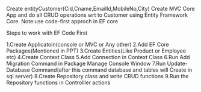 Create entityCustomer(Cid,Cname,EmailId,MobileNo,City)
Create MVC Core App and do all CRUD operations wrt to Customer using Entity Framework Core.
Note:use code-first approch in EF core


Steps to work with EF Code First

1.Create Applicatoin(console or MVC or Any other)
2.Add EF Core Packages(Mentioned in PPT)
3.Create Entities(Like Product or Employee etc)
4.Create Context Class
5.Add Connection in Context Class
6.Run Add Migration Command in Package Manage Console Window
7.Run Update-Database Command(after this command database and tables will Create in sql server)
8.Create Repository class and write CRUD functions
9.Run the Repository functions in Controlller actions
